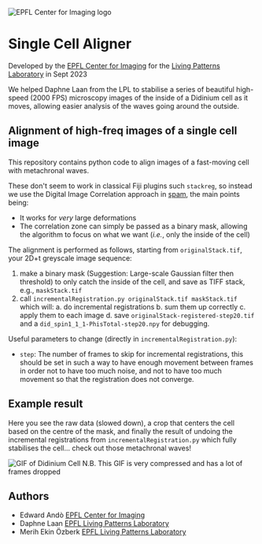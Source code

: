![EPFL Center for Imaging logo](https://imaging.epfl.ch/resources/logo-for-gitlab.svg)

# Single Cell Aligner
Developed by the [EPFL Center for Imaging](https://imaging.epfl.ch) for the [Living Patterns Laboratory](https://www.epfl.ch/labs/lpl/) in Sept 2023

We helped Daphne Laan from the LPL to stabilise a series of beautiful high-speed (2000 FPS) microscopy images of the inside of a Didinium cell as it moves, allowing easier analysis of the waves going around the outside.

## Alignment of high-freq images of a single cell image
This repository contains python code to align images of a fast-moving cell with metachronal waves.

These don't seem to work in classical Fiji plugins such `stackreg`, so instead we use the Digital Image Correlation approach in [spam](http://spam-project.gitlab.io/spam/), the main points being:
  - It works for *very* large deformations
  - The correlation zone can simply be passed as a binary mask, allowing the algorithm to focus on what we want (*i.e.*, only the inside of the cell)

The alignment is performed as follows, starting from `originalStack.tif`, your 2D+t greyscale image sequence:
  1. make a binary mask (Suggestion: Large-scale Gaussian filter then threshold) to only catch the inside of the cell, and save as TIFF stack, e.g., `maskStack.tif`
  2. call `incrementalRegistration.py originalStack.tif maskStack.tif` which will:
    a. do incremental registrations
    b. sum them up correctly
    c. apply them to each image
    d. save `originalStack-registered-step20.tif` and a `did_spin1_1_1-PhisTotal-step20.npy` for debugging.

Useful parameters to change (directly in `incrementalRegistration.py`):
  - `step`: The number of frames to skip for incremental registrations, this should be set in such a way to have enough movement between frames in order not to have too much noise, and not to have too much movement so that the registration does not converge.


## Example result
Here you see the raw data (slowed down), a crop that centers the cell based on the centre of the mask, and finally the result of undoing the incremental registrations from `incrementalRegistration.py` which fully stabilises the cell... check out those metachronal waves!

![GIF of Didinium Cell](images/illustration.gif)
N.B. This GIF is very compressed and has a lot of frames dropped

## Authors
  - Edward Andò [EPFL Center for Imaging](https://imaging.epfl.ch)
  - Daphne Laan [EPFL Living Patterns Laboratory](https://www.epfl.ch/labs/lpl/)
  - Merih Ekin Özberk [EPFL Living Patterns Laboratory](https://www.epfl.ch/labs/lpl/)
